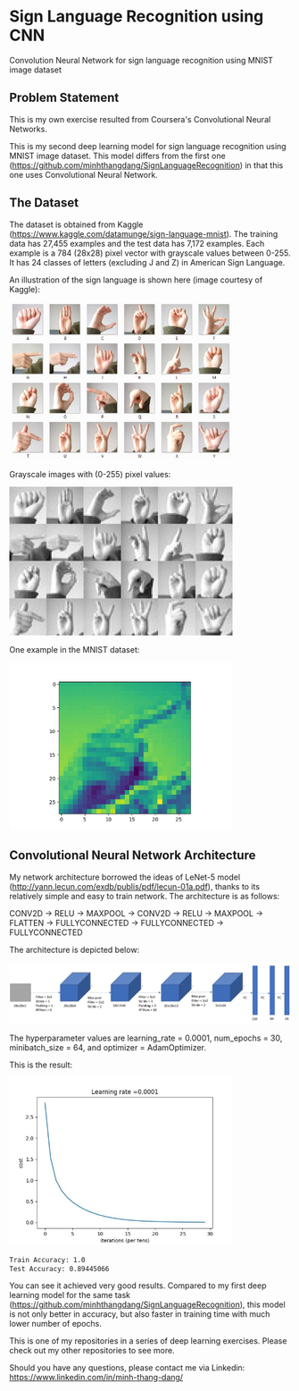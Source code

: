 # Sign Language Recognition using CNN
Convolution Neural Network for sign language recognition using MNIST image dataset

## Problem Statement

This is my own exercise resulted from Coursera's Convolutional Neural Networks.

This is my second deep learning model for sign language recognition using MNIST
image dataset. This model differs from the first one (https://github.com/minhthangdang/SignLanguageRecognition) in that this one uses Convolutional Neural Network.

## The Dataset

The dataset is obtained from Kaggle (https://www.kaggle.com/datamunge/sign-language-mnist).
The training data has 27,455 examples and the test data has 7,172 examples. Each
example is a 784 (28x28) pixel vector with grayscale values between 0-255. It has
24 classes of letters (excluding J and Z) in American Sign Language.

An illustration of the sign language is shown here (image courtesy of Kaggle):

<img src="https://raw.githubusercontent.com/minhthangdang/minhthangdang.github.io/master/datasets_3258_5337_amer_sign2.png" alt="Sign Language" width="400"/><br>

Grayscale images with (0-255) pixel values:

<img src="https://raw.githubusercontent.com/minhthangdang/minhthangdang.github.io/master/datasets_3258_5337_amer_sign3.png" alt="Sign Language" width="400"/><br>

One example in the MNIST dataset:

<img src="https://github.com/minhthangdang/minhthangdang.github.io/blob/master/mnist-example.JPG?raw=true" alt="Sign Language" width="400"/><br>

## Convolutional Neural Network Architecture

My network architecture borrowed the ideas of LeNet-5 model (http://yann.lecun.com/exdb/publis/pdf/lecun-01a.pdf), thanks to its relatively simple and easy to train network. The architecture is as follows:

CONV2D -> RELU -> MAXPOOL -> CONV2D -> RELU -> MAXPOOL -> FLATTEN -> FULLYCONNECTED -> FULLYCONNECTED -> FULLYCONNECTED

The architecture is depicted below:

<img src="https://github.com/minhthangdang/minhthangdang.github.io/blob/master/conv-net-sign.JPG?raw=true" alt="Convolutional Network Architecture"/><br>

The hyperparameter values are learning_rate = 0.0001, num_epochs = 30, minibatch_size = 64,
and optimizer = AdamOptimizer.

This is the result:

<img src="https://github.com/minhthangdang/minhthangdang.github.io/blob/master/sign-cost-cnn.JPG?raw=true" alt="Cost Function Plot" width="400"/><br>

```
Train Accuracy: 1.0
Test Accuracy: 0.89445066
```

You can see it achieved very good results. Compared to my first deep learning model for the same task (https://github.com/minhthangdang/SignLanguageRecognition), this model is not only better in accuracy, but also faster in training time with much lower number of epochs.

This is one of my repositories in a series of deep learning exercises. Please check out
my other repositories to see more.

Should you have any questions, please contact me via Linkedin: https://www.linkedin.com/in/minh-thang-dang/
